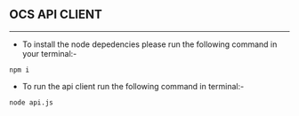 ## OCS API CLIENT
<hr>

* To install the node depedencies please run the following command in your terminal:-

```Node
npm i
```

* To run the api client run the following command in terminal:- 
```Node
node api.js
```

